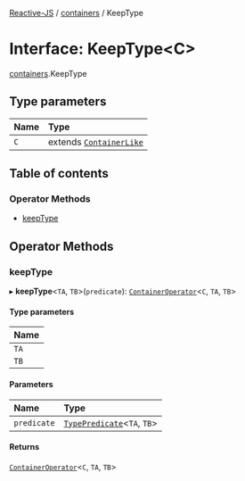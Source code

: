 [Reactive-JS](../README.md) / [containers](../modules/containers.md) / KeepType

# Interface: KeepType<C\>

[containers](../modules/containers.md).KeepType

## Type parameters

| Name | Type |
| :------ | :------ |
| `C` | extends [`ContainerLike`](containers.ContainerLike.md) |

## Table of contents

### Operator Methods

- [keepType](containers.KeepType.md#keeptype)

## Operator Methods

### keepType

▸ **keepType**<`TA`, `TB`\>(`predicate`): [`ContainerOperator`](../modules/containers.md#containeroperator)<`C`, `TA`, `TB`\>

#### Type parameters

| Name |
| :------ |
| `TA` |
| `TB` |

#### Parameters

| Name | Type |
| :------ | :------ |
| `predicate` | [`TypePredicate`](../modules/functions.md#typepredicate)<`TA`, `TB`\> |

#### Returns

[`ContainerOperator`](../modules/containers.md#containeroperator)<`C`, `TA`, `TB`\>
